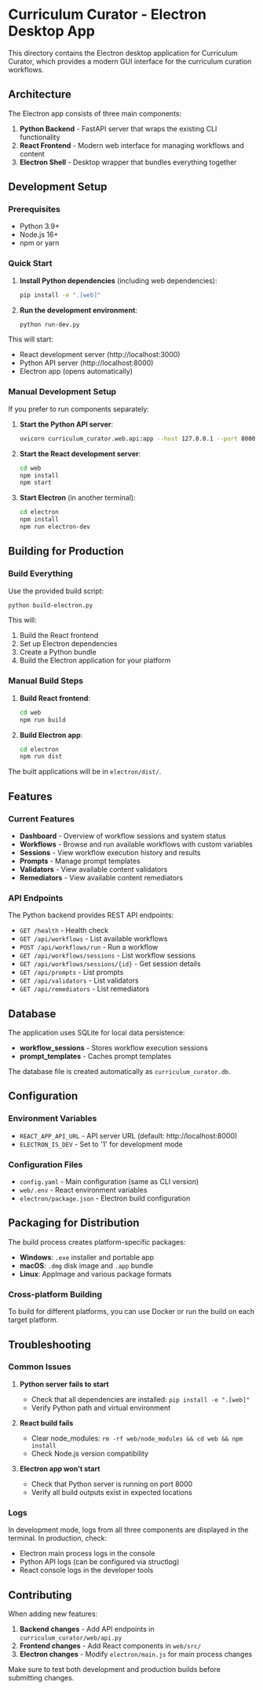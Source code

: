 # Curriculum Curator - Electron Desktop App

This directory contains the Electron desktop application for Curriculum Curator, which provides a modern GUI interface for the curriculum curation workflows.

## Architecture

The Electron app consists of three main components:

1. **Python Backend** - FastAPI server that wraps the existing CLI functionality
2. **React Frontend** - Modern web interface for managing workflows and content
3. **Electron Shell** - Desktop wrapper that bundles everything together

## Development Setup

### Prerequisites

- Python 3.9+
- Node.js 16+
- npm or yarn

### Quick Start

1. **Install Python dependencies** (including web dependencies):
   ```bash
   pip install -e ".[web]"
   ```

2. **Run the development environment**:
   ```bash
   python run-dev.py
   ```

This will start:
- React development server (http://localhost:3000)
- Python API server (http://localhost:8000)
- Electron app (opens automatically)

### Manual Development Setup

If you prefer to run components separately:

1. **Start the Python API server**:
   ```bash
   uvicorn curriculum_curator.web.api:app --host 127.0.0.1 --port 8000 --reload
   ```

2. **Start the React development server**:
   ```bash
   cd web
   npm install
   npm start
   ```

3. **Start Electron** (in another terminal):
   ```bash
   cd electron
   npm install
   npm run electron-dev
   ```

## Building for Production

### Build Everything

Use the provided build script:

```bash
python build-electron.py
```

This will:
1. Build the React frontend
2. Set up Electron dependencies
3. Create a Python bundle
4. Build the Electron application for your platform

### Manual Build Steps

1. **Build React frontend**:
   ```bash
   cd web
   npm run build
   ```

2. **Build Electron app**:
   ```bash
   cd electron
   npm run dist
   ```

The built applications will be in `electron/dist/`.

## Features

### Current Features

- **Dashboard** - Overview of workflow sessions and system status
- **Workflows** - Browse and run available workflows with custom variables
- **Sessions** - View workflow execution history and results
- **Prompts** - Manage prompt templates
- **Validators** - View available content validators
- **Remediators** - View available content remediators

### API Endpoints

The Python backend provides REST API endpoints:

- `GET /health` - Health check
- `GET /api/workflows` - List available workflows
- `POST /api/workflows/run` - Run a workflow
- `GET /api/workflows/sessions` - List workflow sessions
- `GET /api/workflows/sessions/{id}` - Get session details
- `GET /api/prompts` - List prompts
- `GET /api/validators` - List validators
- `GET /api/remediators` - List remediators

## Database

The application uses SQLite for local data persistence:

- **workflow_sessions** - Stores workflow execution sessions
- **prompt_templates** - Caches prompt templates

The database file is created automatically as `curriculum_curator.db`.

## Configuration

### Environment Variables

- `REACT_APP_API_URL` - API server URL (default: http://localhost:8000)
- `ELECTRON_IS_DEV` - Set to '1' for development mode

### Configuration Files

- `config.yaml` - Main configuration (same as CLI version)
- `web/.env` - React environment variables
- `electron/package.json` - Electron build configuration

## Packaging for Distribution

The build process creates platform-specific packages:

- **Windows**: `.exe` installer and portable app
- **macOS**: `.dmg` disk image and `.app` bundle
- **Linux**: AppImage and various package formats

### Cross-platform Building

To build for different platforms, you can use Docker or run the build on each target platform.

## Troubleshooting

### Common Issues

1. **Python server fails to start**
   - Check that all dependencies are installed: `pip install -e ".[web]"`
   - Verify Python path and virtual environment

2. **React build fails**
   - Clear node_modules: `rm -rf web/node_modules && cd web && npm install`
   - Check Node.js version compatibility

3. **Electron app won't start**
   - Check that Python server is running on port 8000
   - Verify all build outputs exist in expected locations

### Logs

In development mode, logs from all three components are displayed in the terminal. In production, check:

- Electron main process logs in the console
- Python API logs (can be configured via structlog)
- React console logs in the developer tools

## Contributing

When adding new features:

1. **Backend changes** - Add API endpoints in `curriculum_curator/web/api.py`
2. **Frontend changes** - Add React components in `web/src/`
3. **Electron changes** - Modify `electron/main.js` for main process changes

Make sure to test both development and production builds before submitting changes.